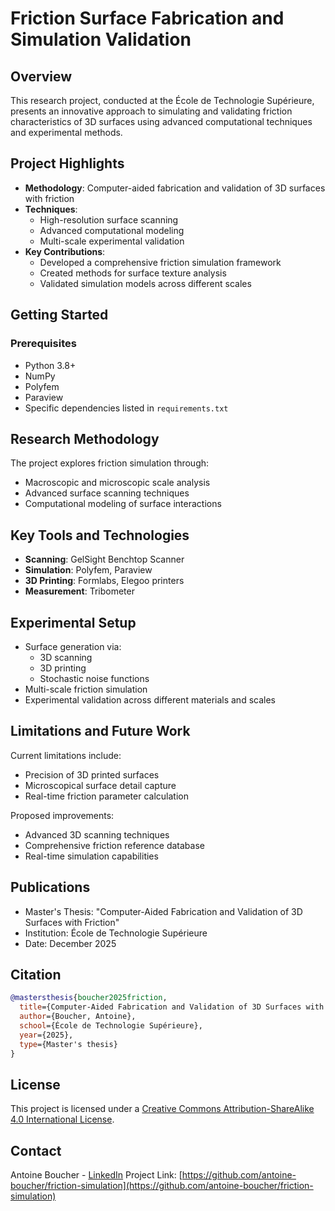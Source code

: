 # Friction Surface Fabrication and Simulation Validation

## Overview

This research project, conducted at the École de Technologie Supérieure, presents an innovative approach to simulating and validating friction characteristics of 3D surfaces using advanced computational techniques and experimental methods.

## Project Highlights

- **Methodology**: Computer-aided fabrication and validation of 3D surfaces with friction
- **Techniques**: 
  - High-resolution surface scanning
  - Advanced computational modeling
  - Multi-scale experimental validation
- **Key Contributions**:
  - Developed a comprehensive friction simulation framework
  - Created methods for surface texture analysis
  - Validated simulation models across different scales


## Getting Started

### Prerequisites

- Python 3.8+
- NumPy
- Polyfem
- Paraview
- Specific dependencies listed in `requirements.txt`

## Research Methodology

The project explores friction simulation through:
- Macroscopic and microscopic scale analysis
- Advanced surface scanning techniques
- Computational modeling of surface interactions

## Key Tools and Technologies

- **Scanning**: GelSight Benchtop Scanner
- **Simulation**: Polyfem, Paraview
- **3D Printing**: Formlabs, Elegoo printers
- **Measurement**: Tribometer

## Experimental Setup

- Surface generation via:
  - 3D scanning
  - 3D printing
  - Stochastic noise functions
- Multi-scale friction simulation
- Experimental validation across different materials and scales

## Limitations and Future Work

Current limitations include:
- Precision of 3D printed surfaces
- Microscopical surface detail capture
- Real-time friction parameter calculation

Proposed improvements:
- Advanced 3D scanning techniques
- Comprehensive friction reference database
- Real-time simulation capabilities

## Publications

- Master's Thesis: "Computer-Aided Fabrication and Validation of 3D Surfaces with Friction"
- Institution: École de Technologie Supérieure
- Date: December 2025

## Citation

```bibtex
@mastersthesis{boucher2025friction,
  title={Computer-Aided Fabrication and Validation of 3D Surfaces with Friction},
  author={Boucher, Antoine},
  school={École de Technologie Supérieure},
  year={2025},
  type={Master's thesis}
}
```

## License

This project is licensed under a [Creative Commons Attribution-ShareAlike 4.0 International License](http://creativecommons.org/licenses/by-sa/4.0/).

## Contact

Antoine Boucher - [LinkedIn](https://www.linkedin.com/in/antoine-boucher)
Project Link: [https://github.com/antoine-boucher/friction-simulation](https://github.com/antoine-boucher/friction-simulation)
